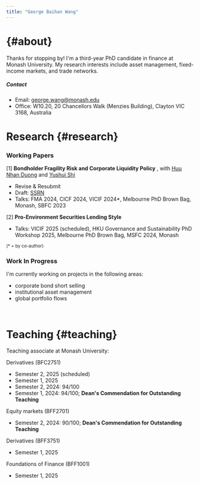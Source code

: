 ```yaml
---
title: "George Baihan Wang"
---
```


# {#about}

Thanks for stopping by! I'm a third-year PhD candidate in finance at Monash University. My research interests include asset management, fixed-income markets, and trade networks. 

##### Contact

* Email: <a href="mailto:george.wang@monash.edu">george.wang@monash.edu</a>
* Office: W10.20, 20 Chancellors Walk (Menzies Building), Clayton VIC 3168, Australia


# Research {#research}

### Working Papers
\[1] **Bondholder Fragility Risk and Corporate Liquidity Policy** , with <a href="https://research.monash.edu/en/persons/huu-nhan-duong" target="_blank" rel="noopener noreferrer">Huu Nhan Duong</a> and <a href="https://sites.google.com/view/yushuis" target="_blank" rel="noopener noreferrer">Yushui Shi</a>  

* Revise & Resubmit
* Draft: <a href="https://papers.ssrn.com/sol3/papers.cfm?abstract_id=4761642" target="_blank" rel="noopener noreferrer">SSRN</a> 
* Talks: FMA 2024, CICF 2024, VICIF 2024*, Melbourne PhD Brown Bag, Monash, SBFC 2023

\[2] **Pro-Environment Securities Lending Style**

* Talks: VICIF 2025 (scheduled), HKU Governance and Sustainability PhD Workshop 2025, Melbourne PhD Brown Bag, MSFC 2024, Monash


<sup>(* = by co-author)</sup>
<br/>

### Work In Progress
I'm currently working on projects in the following areas: 
- corporate bond short selling 
- institutional asset management
- global portfolio flows 

<br/>

# Teaching {#teaching}

Teaching associate at Monash University: 

Derivatives (BFC2751)
* Semester 2, 2025 (scheduled)
* Semester 1, 2025
* Semester 2, 2024: 94/100 
* Semester 1, 2024: 94/100; **Dean's Commendation for Outstanding Teaching**

Equity markets (BFF2701)
* Semester 2, 2024: 90/100; **Dean's Commendation for Outstanding Teaching**

Derivatives  (BFF3751)
* Semester 1, 2025

Foundations of Finance (BFF1001)
* Semester 1, 2025